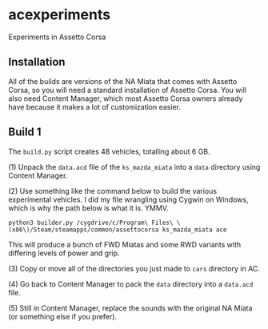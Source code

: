 acexperiments
=============

Experiments in Assetto Corsa

## Installation ##

All of the builds are versions of the NA Miata that comes with Assetto Corsa, so you will need a standard installation of Assetto Corsa. You will also need Content Manager, which most Assetto Corsa owners already have because it makes a lot of customization easier.

## Build 1 ##

The `build.py` script creates 48 vehicles, totalling about 6 GB.

(1) Unpack the `data.acd` file of the `ks_mazda_miata` into a `data` directory using Content Manager.

(2) Use something like the command below to build the various experimental vehicles. I did my file wrangling using Cygwin on Windows, which is why the path below is what it is. YMMV.

	python3 builder.py /cygdrive/c/Program\ Files\ \(x86\)/Steam/steamapps/common/assettocorsa ks_mazda_miata ace

This will produce a bunch of FWD Miatas and some RWD variants with differing levels of power and grip. 

(3) Copy or move all of the directories you just made to `cars` directory in AC.

(4) Go back to Content Manager to pack the `data` directory into a `data.acd` file.

(5) Still in Content Manager, replace the sounds with the original NA Miata (or something else if you prefer).

